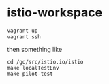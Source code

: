 # istio-workspace

```
vagrant up
vagrant ssh
```

then something like 

```
cd /go/src/istio.io/istio
make localTestEnv
make pilot-test
```
